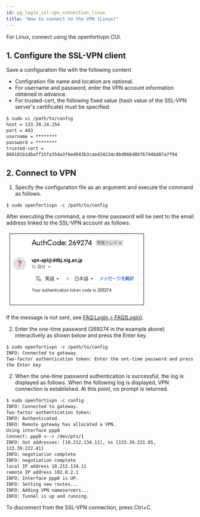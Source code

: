 ```yaml
---
id: pg_login_ssl-vpn_connection_linux
title: "How to connect to the VPN (Linux)"
---
```



For Linux, connect using the openfortivpn CUI.

## 1. Configure the SSL-VPN client

Save a configuration file with the following content
- Configration file name and location are optional.
- For username and password, enter the VPN account information obtained in advance.
- For trusted-cert, the following fixed value (hash value of the SSL-VPN server's certificate) must be specified.

```
$ sudo vi /path/to/config
host = 133.39.24.254
port = 443
username = ********
password = ********
trusted-cert = 860101b1dbaff15fa35da3f6ed643b3cae434234c9bd866d86f67948d07a7f94
```

## 2. Connect to VPN

1. Specify the configuration file as an argument and execute the command as follows.

```
$ sudo openfortivpn -c /path/to/config
```

After executing the command, a one-time password will be sent to the email address linked to the SSL-VPN account as follows.

![figure](VPNwin_15.png)

If the message is not sent, see [FAQ:Login > FAQ(Login)](/faq/faq_login_personal/#🆀-when-entering-your-username-and-password-for-forticlient-for-an-ssl-vpn-connection-to-the-personal-genome-analysis-division-the-one-time-password-is-not-sent-to-the-email-address-associated-with-your-vpn-account).


2. Enter the one-time password (269274 in the example above) interactively as shown below and press the Enter key.

```
$ sudo openfortivpn -c /path/to/config
INFO: Connected to gateway.
Two-factor authentication token: Enter the ont-time password and press the Enter key
```

2. When the one-time password authentication is successful, the log is displayed as follows. When the following log is displayed, VPN connection is established. At this point, no prompt is returned. 

```
$ sudo openfortivpn -c config
INFO: Connected to gateway.
Two-factor authentication token:
INFO: Authenticated.
INFO: Remote gateway has allocated a VPN.
Using interface ppp0
Connect: ppp0 <--> /dev/pts/1
INFO: Got addresses: [10.212.134.11], ns [133.39.221.65, 133.39.222.41]
INFO: negotiation complete
INFO: negotiation complete
local IP address 10.212.134.11
remote IP address 192.0.2.1
INFO: Interface ppp0 is UP.
INFO: Setting new routes...
INFO: Adding VPN nameservers...
INFO: Tunnel is up and running.
```

To disconnect from the SSL-VPN connection, press Ctrl+C.
